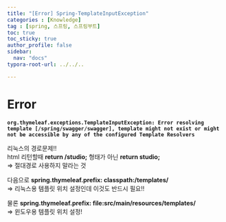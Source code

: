 ```yaml
---
title: "[Error] Spring-TemplateInputException"
categories : [Knowledge]
tag : [spring, 스프링, 스프링부트]
toc: true
toc_sticky: true
author_profile: false
sidebar:
  nav: "docs"
typora-root-url: ../../..

---
```




# Error

**`org.thymeleaf.exceptions.TemplateInputException: Error resolving template [/spring/swagger/swagger], template might not exist or might not be accessible by any of the configured Template Resolvers`**

리눅스의 경로문제!!  
html 리턴할때 **return /studio;** 형태가 아닌 **return studio;**   
=> 절대경로 사용하지 말라는 것

다음으로 **spring.thymeleaf.prefix: classpath:/templates/**   
=> 리눅스용 템플릿 위치 설정인데 이것도 반드시 필요!!

물론 **spring.thymeleaf.prefix: file:src/main/resources/templates/**  
=> 윈도우용 템플릿 위치 설정!
